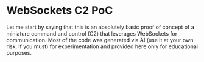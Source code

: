 # WebSockets C2 PoC

Let me start by saying that this is an absolutely basic proof of concept of a miniature command and control (C2) that leverages WebSockets for communication.  Most of the code was generated via AI (use it at your own risk, if you must) for experimentation and provided here only for educational purposes.



